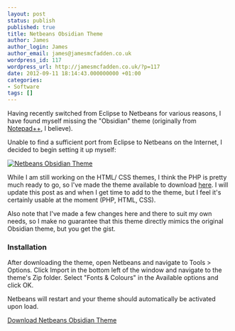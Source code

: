 ```yaml
---
layout: post
status: publish
published: true
title: Netbeans Obsidian Theme
author: James
author_login: James
author_email: james@jamesmcfadden.co.uk
wordpress_id: 117
wordpress_url: http://jamesmcfadden.co.uk/?p=117
date: 2012-09-11 18:14:43.000000000 +01:00
categories:
- Software
tags: []
---
```

Having recently switched from Eclipse to Netbeans for various reasons, I have found myself missing the "Obsidian" theme (originally from [Notepad++](http://notepad-plus-plus.org/), I believe).

Unable to find a sufficient port from Eclipse to Netbeans on the Internet, I decided to begin setting it up myself:

[![Netbeans Obsidian Theme](http://old.jamesmcfadden.co.uk/wp-content/uploads/2012/09/obsidian-php.png "Netbeans Obsidian Theme")](http://old.jamesmcfadden.co.uk/wp-content/uploads/2012/09/obsidian-php.png)

While I am still working on the HTML/ CSS themes, I think the PHP is pretty much ready to go, so I've made the theme available to download [here](http://old.jamesmcfadden.co.uk/wp-content/uploads/2012/09/netbeans-obsidian-theme.zip). I will update this post as and when I get time to add to the theme, but I feel it's certainly usable at the moment (PHP, HTML, CSS).

Also note that I've made a few changes here and there to suit my own needs, so I make no guarantee that this theme directly mimics the original Obsidian theme, but you get the gist.

### Installation

After downloading the theme, open Netbeans and navigate to Tools > Options. Click Import in the bottom left of the window and navigate to the theme's Zip folder. Select "Fonts &amp; Colours" in the Available options and click OK.

Netbeans will restart and your theme should automatically be activated upon load.

[Download Netbeans Obsidian Theme](http://old.jamesmcfadden.co.uk/wp-content/uploads/2012/09/netbeans-obsidian-theme.zip)
